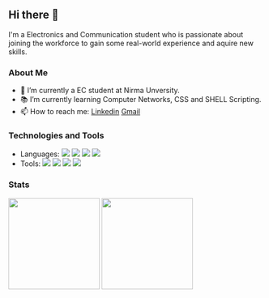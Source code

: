 ## Hi there 👋

I'm a Electronics and Communication student who is passionate about joining the workforce to gain some real-world experience and aquire new skills.

### About Me
- 🔭 I’m currently a EC student at Nirma Unversity.
- 📚 I’m currently learning Computer Networks, CSS and SHELL Scripting.
- 📫 How to reach me: [Linkedin](https://www.linkedin.com/in/kashyapsindhav) [Gmail](mailto:kashyapsindhav682@gmail.com)

### Technologies and Tools
- Languages:
<img src="https://img.shields.io/badge/python-3670A0?style=for-the-badge&logo=python&logoColor=ffdd54" /> <img src="https://img.shields.io/badge/c-%2300599C.svg?style=for-the-badge&logo=c&logoColor=white" /> <img src="https://img.shields.io/badge/java-%23ED8B00.svg?style=for-the-badge&logo=openjdk&logoColor=white" /> <img src="https://img.shields.io/badge/html5-%23E34F26.svg?style=for-the-badge&logo=html5&logoColor=white" />
- Tools:
<img src="https://img.shields.io/badge/Visual%20Studio%20Code-0078d7.svg?style=for-the-badge&logo=visual-studio-code&logoColor=white" /> <img src="https://img.shields.io/badge/Anaconda-%2344A833.svg?style=for-the-badge&logo=anaconda&logoColor=white" /> <img src="https://img.shields.io/badge/AWS-%23FF9900.svg?style=for-the-badge&logo=amazon-aws&logoColor=white" /> <img src="https://img.shields.io/badge/NetBeansIDE-1B6AC6.svg?style=for-the-badge&logo=apache-netbeans-ide&logoColor=white" />

### Stats
<img height="180em" src="https://github-readme-stats.vercel.app/api?username=Kashyap682&theme=material-palenight&show_icons=true" />
<img height="180em" src="https://github-readme-stats.vercel.app/api/top-langs/?username=Kashyap682&theme=material-palenight&layout=compact" />
